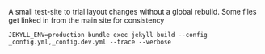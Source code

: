 A small test-site to trial layout changes without a global rebuild.
Some files get linked in from the main site for consistency

```
JEKYLL_ENV=production bundle exec jekyll build --config _config.yml,_config.dev.yml --trace --verbose
```
